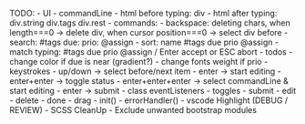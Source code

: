 TODO: 
    - UI
        - commandLine
            - html before typing: div
            - html after typing: div.string div.tags div.rest
            - commands:
                - backspace: deleting chars, when length===0 -> delete div, when cursor position===0 -> select div before
                - search: #tags due: prio: @assign
                - sort: name #tags due prio @assign
                - match typing: #tags due prio @assign / Enter accept or ESC abort
        - todos
            - change color if due is near (gradient?)
            - change fonts weight if prio
        - keystrokes
            - up/down -> select before/next item
                - enter -> start editing
                - enter+enter -> toggle status
            - enter+enter+enter -> select commandLine & start editing
            - enter -> submit
    - class eventListeners
        - toggles
        - submit
        - edit
        - delete
        - done
        - drag
    - init()
    - errorHandler()
    - vscode Highlight (DEBUG / REVIEW)
    - SCSS CleanUp
        - Exclude unwanted bootstrap modules